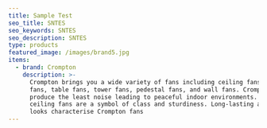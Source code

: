```yaml
---
title: Sample Test
seo_title: SNTES
seo_keywords: SNTES
seo_description: SNTES
type: products
featured_image: /images/brand5.jpg
items:
  - brand: Crompton
    description: >-
      Crompton brings you a wide variety of fans including ceiling fans, exhaust
      fans, table fans, tower fans, pedestal fans, and wall fans. Crompton fans
      produce the least noise leading to peaceful indoor environments. The
      ceiling fans are a symbol of class and sturdiness. Long-lasting and good
      looks characterise Crompton fans
---
```


